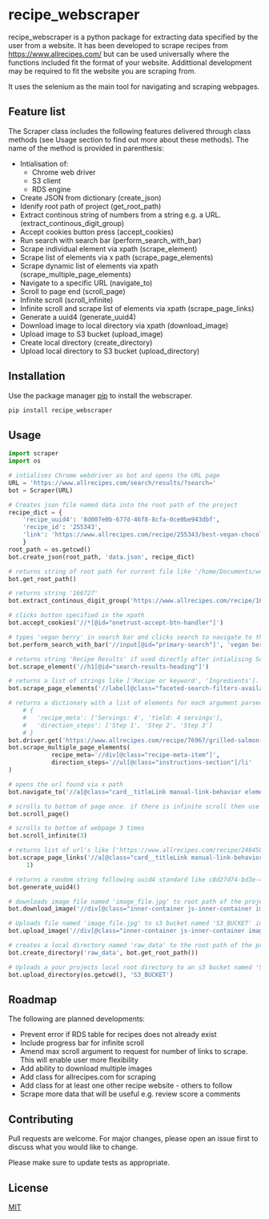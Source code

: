 # recipe_webscraper

recipe_webscraper is a python package for extracting data specified by the user from a website. It has been developed to scrape recipes from https://www.allrecipes.com/ but can be used universally where the functions included fit the format of your website. Addittional development may be required to fit the website you are scraping from.

It uses the selenium as the main tool for navigating and scraping webpages.

## Feature list
The Scraper class includes the following features delivered through class methods (see Usage section to find out more about these methods). The name of the method is provided in parenthesis:

* Intialisation of:
    * Chrome web driver
    * S3 client
    * RDS engine
* Create JSON from dictionary (create_json)
* Idenify root path of project (get_root_path)
* Extract continous string of numbers from a string e.g. a URL. (extract_continous_digit_group) 
* Accept cookies button press (accept_cookies)
* Run search with search bar (perform_search_with_bar)
* Scrape individual element via xpath (scrape_element)
* Scrape list of elements via x path (scrape_page_elements)
* Scrape dynamic list of elements via xpath (scrape_multiple_page_elements)
* Navigate to a specific URL (navigate_to)
* Scroll to page end (scroll_page)
* Infinite scroll (scroll_infinite)
* Infinite scroll and scrape list of elements via xpath (scrape_page_links)
* Generate a uuid4 (generate_uuid4)
* Download image to local directory via xpath (download_image)
* Upload image to S3 bucket (upload_image)
* Create local directory  (create_directory)
* Upload local directory to S3 bucket  (upload_directory)


## Installation

Use the package manager [pip](https://pip.pypa.io/en/stable/) to install the webscraper.

```bash
pip install recipe_webscraper
```

## Usage

```python
import scraper
import os

# intialises Chrome webdriver as bot and opens the URL page
URL = 'https://www.allrecipes.com/search/results/?search='
bot = Scraper(URL)

# Creates json file named data into the root path of the project
recipe_dict = {
    'recipe_uuid4': '8d007e0b-677d-46f8-8cfa-0ce0be943dbf',
    'recipe_id': '255343',
    'link': 'https://www.allrecipes.com/recipe/255343/best-vegan-chocolate-oatmeal-waffles/'
    }
root_path = os.getcwd()
bot.create_json(root_path, 'data.json', recipe_dict)

# returns string of root path for current file like '/home/Documents/webscraper'
bot.get_root_path()

# returns string '166727'
bot.extract_continous_digit_group('https://www.allrecipes.com/recipe/166727/donnas-123-sausage-balls/')

# clicks button specified in the xpath
bot.accept_cookies('//*[@id="onetrust-accept-btn-handler"]')

# types 'vegan berry' in search bar and clicks search to navigate to the search results from the website
bot.perform_search_with_bar('//input[@id="primary-search"]', 'vegan berry')

# returns string 'Recipe Results' if used directly after intialising Scraper class, like above. Note xpath may change and result may differ
bot.scrape_element('//h1[@id="search-results-heading"]')

# returns a list of strings like ['Recipe or keyword', 'Ingredients']. This example is based on intilising the Scraper class like above. Note the x path may have changed.
bot.scrape_page_elements('//label[@class="faceted-search-filters-available-input-label elementFont__body--bold"]')

# returns a dictionary with a list of elements for each argument parsed by user like below: 
    # {
    #   'recipe_meta': ['Servings: 4', 'Yield: 4 servings'],
    #   'direction_steps': ['Step 1', 'Step 2', 'Step 3']
    # }
bot.driver.get('https://www.allrecipes.com/recipe/76967/grilled-salmon-with-cucumber-salad/')
bot.scrape_multiple_page_elements(
            recipe_meta='//div[@class="recipe-meta-item"]',
            direction_steps='//ul[@class="instructions-section"]/li'
)

# opens the url found via x path
bot.navigate_to('//a[@class="card__titleLink manual-link-behavior elementFont__titleLink margin-8-bottom"]', 'href')

# scrolls to bottom of page once. if there is infinite scroll then use infinite scroll
bot.scroll_page()

# scrolls to bottom of webpage 3 times
bot.scroll_infinite(3)

# returns list of url's like ['https://www.allrecipes.com/recipe/246450/spicy-watercress-salad/','https://www.allrecipes.com/recipe/240419/aidan-special']
bot.scrape_page_links('//a[@class="card__titleLink manual-link-behavior elementFont__titleLink margin-8-bottom"]',
     1)

# returns a random string following uuid4 standard like c8d27d74-bd3e-45b6-97d2-812c66b38d13
bot.generate_uuid4()

# downloads image file named 'image_file.jpg' to root path of the project you are working based on xpath provided.
bot.download_image('//div[@class="inner-container js-inner-container image-overlay"]/img', os.path.join(os.getcwd(), 'image_file.jpg'))

# Uploads file named 'image_file.jpg' to s3 bucket named 'S3_BUCKET' in a folder named 'image_folder' (not the / in the final arugment creates the folder structure)
bot.upload_image('//div[@class="inner-container js-inner-container image-overlay"]/img', 'image_file.jpg' , 'S3_BUCKET', 'image_folder/image_file.jpg')

# creates a local directory named 'raw_data' to the root path of the project
bot.create_directory('raw_data', bot.get_root_path())

# Uploads a your projects local root directory to an s3 bucket named 'S3_BUCKET' following the same folder struture as you have locally.
bot.upload_directory(os.getcwd(), 'S3_BUCKET')

```
## Roadmap
The following are planned developments:
* Prevent error if RDS table for recipes does not already exist
* Include progress bar for infinite scroll
* Amend max scroll argument to request for number of links to scrape. This will enable user more flexibility
* Add ability to download multiple images
* Add class for allrecipes.com for scraping
* Add class for at least one other recipe website - others to follow
* Scrape more data that will be useful e.g. review score a comments

## Contributing
Pull requests are welcome. For major changes, please open an issue first to discuss what you would like to change.

Please make sure to update tests as appropriate.

## License
[MIT](https://choosealicense.com/licenses/mit/)
